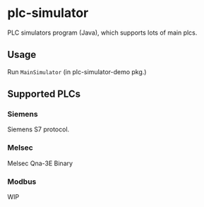 # plc-simulator
PLC simulators program (Java), which supports lots of main plcs.

## Usage
Run `MainSimulator`  (in plc-simulator-demo pkg.)

## Supported PLCs
###  Siemens 
Siemens S7 protocol.

### Melsec
Melsec Qna-3E Binary

### Modbus
WIP

